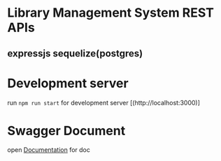 # Library Management System REST APIs

## expressjs sequelize(postgres)

# Development server

run `npm run start` for development server [(http://localhost:3000)]

# Swagger Document

open [Documentation](http://localhost:3000/documentation) for doc
